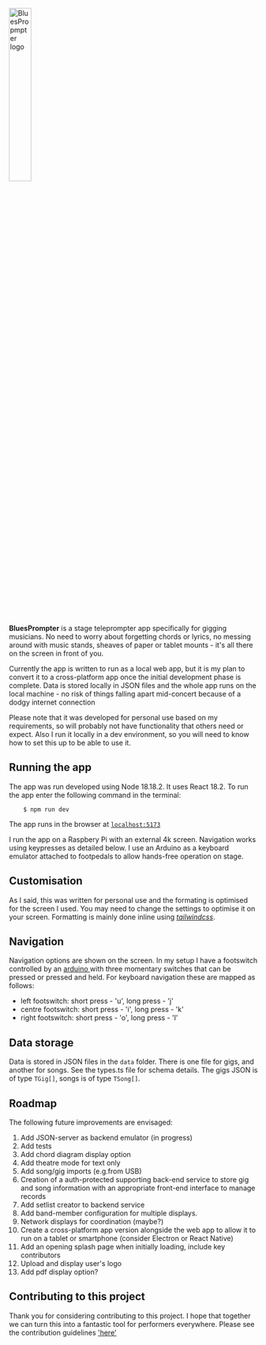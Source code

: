 <img src='public/BluesPrompter_logo_new4.png'
alt='BluesPropmpter logo'
style='width: 30%; margin-bottom: 4rem;' />

**BluesPrompter** is a stage teleprompter app specifically for gigging musicians. No need to worry about forgetting chords or lyrics, no messing around with music stands, sheaves of paper or tablet mounts - it's all there on the screen in front of you.

Currently the app is written to run as a local web app, but it is my plan to convert it to a cross-platform app once the initial development phase is complete. Data is stored locally in JSON files and the whole app runs on the local machine - no risk of things falling apart mid-concert because of a dodgy internet connection

Please note that it was developed for personal use based on my requirements, so will probably not have functionality that others need or expect. Also I run it locally in a dev environment, so you will need to know how to set this up to be able to use it.

## Running the app

The app was run developed using Node 18.18.2. It uses React 18.2. To run the app enter the following command in the terminal:

```
    $ npm run dev
```

The app runs in the browser at [`localhost:5173`](url:'localhost:5173')

I run the app on a Raspbery Pi with an external 4k screen. Navigation works using keypresses as detailed below. I use an Arduino as a keyboard emulator attached to footpedals to allow hands-free operation on stage.

## Customisation

As I said, this was written for personal use and the formating is optimised for the screen I used. You may need to change the settings to optimise it on your screen. Formatting is mainly done inline using [_tailwindcss_](url:'https://tailwindcss.com/docs/installation').

## Navigation

Navigation options are shown on the screen. In my setup I have a footswitch controlled by an [ arduino ](url:'https://github.com/mjkeeble/openSongPrompt/blob/main/footswitch/footswitch.ino') with three momentary switches that can be pressed or pressed and held. For keyboard navigation these are mapped as follows:
- left footswitch: short press - 'u', long press - 'j'
- centre footswitch: short press - 'i', long press - 'k'
- right footswitch: short press - 'o', long press - 'l'

## Data storage

Data is stored in JSON files in the `data` folder. There is one file for gigs, and another for songs. See the types.ts file for schema details. The gigs JSON is of type `TGig[]`, songs is of type `TSong[]`.

## Roadmap

The following future improvements are envisaged:

1. Add JSON-server as backend emulator (in progress)
2. Add tests
1. Add chord diagram display option
1. Add theatre mode for text only
1. Add song/gig imports (e.g.from USB)
1. Creation of a auth-protected supporting back-end service to store gig and song information with an appropriate front-end interface to manage records
1. Add setlist creator to backend service
1. Add band-member configuration for multiple displays.
1. Network displays for coordination (maybe?)
1. Create a cross-platform app version alongside the web app to allow it to run on a tablet or smartphone (consider Electron or React Native)
1. Add an opening splash page when initially loading, include key contributors
1. Upload and display user's logo
1. Add pdf display option?

## Contributing to this project

Thank you for considering contributing to this project. I hope that together we can turn this into a fantastic tool for performers everywhere.
Please see the contribution guidelines ['here'](./CONTRIBUTING.md)
